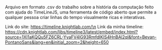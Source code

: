 Arquivo em formato .csv do trabalho sobre a história da computação feito com ajuda do TimeLineJS, uma ferramenta de código aberto que permite a qualquer pessoa criar linhas do tempo visualmente ricas e interativas.

Link do site: https://timeline.knightlab.com/\n
Link da minha timeline: https://cdn.knightlab.com/libs/timeline3/latest/embed/index.html?source=1XI1aKQQu5FZ6CRL-YyaFV4lG93RmfdIKlS4HnBAl2qI&font=Bevan-PontanoSans&lang=en&initial_zoom=2&height=650
